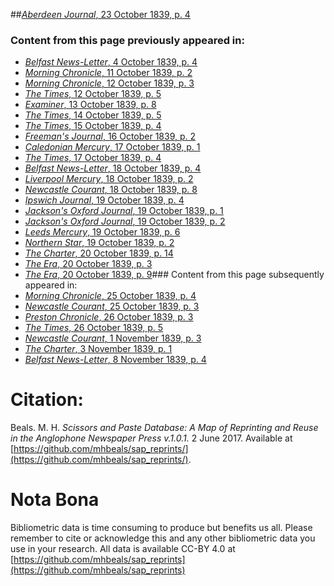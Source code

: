 ##[*Aberdeen Journal*, 23 October 1839, p. 4](https://mhbeals.github.io/sap_html/Aberdeen-Journal/Aberdeen-Journal-23-October-1839-p-4)

### Content from this page previously appeared in:
+ [*Belfast News-Letter*, 4 October 1839, p. 4](https://mhbeals.github.io/sap_html/Belfast-News-Letter/Belfast-News-Letter-4-October-1839-p-4)
+ [*Morning Chronicle*, 11 October 1839, p. 2](https://mhbeals.github.io/sap_html/Morning-Chronicle/Morning-Chronicle-11-October-1839-p-2)
+ [*Morning Chronicle*, 12 October 1839, p. 3](https://mhbeals.github.io/sap_html/Morning-Chronicle/Morning-Chronicle-12-October-1839-p-3)
+ [*The Times*, 12 October 1839, p. 5](https://mhbeals.github.io/sap_html/The-Times/The-Times-12-October-1839-p-5)
+ [*Examiner*, 13 October 1839, p. 8](https://mhbeals.github.io/sap_html/Examiner/Examiner-13-October-1839-p-8)
+ [*The Times*, 14 October 1839, p. 5](https://mhbeals.github.io/sap_html/The-Times/The-Times-14-October-1839-p-5)
+ [*The Times*, 15 October 1839, p. 4](https://mhbeals.github.io/sap_html/The-Times/The-Times-15-October-1839-p-4)
+ [*Freeman's Journal*, 16 October 1839, p. 2](https://mhbeals.github.io/sap_html/Freeman's-Journal/Freeman's-Journal-16-October-1839-p-2)
+ [*Caledonian Mercury*, 17 October 1839, p. 1](https://mhbeals.github.io/sap_html/Caledonian-Mercury/Caledonian-Mercury-17-October-1839-p-1)
+ [*The Times*, 17 October 1839, p. 4](https://mhbeals.github.io/sap_html/The-Times/The-Times-17-October-1839-p-4)
+ [*Belfast News-Letter*, 18 October 1839, p. 4](https://mhbeals.github.io/sap_html/Belfast-News-Letter/Belfast-News-Letter-18-October-1839-p-4)
+ [*Liverpool Mercury*, 18 October 1839, p. 2](https://mhbeals.github.io/sap_html/Liverpool-Mercury/Liverpool-Mercury-18-October-1839-p-2)
+ [*Newcastle Courant*, 18 October 1839, p. 8](https://mhbeals.github.io/sap_html/Newcastle-Courant/Newcastle-Courant-18-October-1839-p-8)
+ [*Ipswich Journal*, 19 October 1839, p. 4](https://mhbeals.github.io/sap_html/Ipswich-Journal/Ipswich-Journal-19-October-1839-p-4)
+ [*Jackson's Oxford Journal*, 19 October 1839, p. 1](https://mhbeals.github.io/sap_html/Jackson's-Oxford-Journal/Jackson's-Oxford-Journal-19-October-1839-p-1)
+ [*Jackson's Oxford Journal*, 19 October 1839, p. 2](https://mhbeals.github.io/sap_html/Jackson's-Oxford-Journal/Jackson's-Oxford-Journal-19-October-1839-p-2)
+ [*Leeds Mercury*, 19 October 1839, p. 6](https://mhbeals.github.io/sap_html/Leeds-Mercury/Leeds-Mercury-19-October-1839-p-6)
+ [*Northern Star*, 19 October 1839, p. 2](https://mhbeals.github.io/sap_html/Northern-Star/Northern-Star-19-October-1839-p-2)
+ [*The Charter*, 20 October 1839, p. 14](https://mhbeals.github.io/sap_html/The-Charter/The-Charter-20-October-1839-p-14)
+ [*The Era*, 20 October 1839, p. 3](https://mhbeals.github.io/sap_html/The-Era/The-Era-20-October-1839-p-3)
+ [*The Era*, 20 October 1839, p. 9](https://mhbeals.github.io/sap_html/The-Era/The-Era-20-October-1839-p-9)### Content from this page subsequently appeared in:
+ [*Morning Chronicle*, 25 October 1839, p. 4](https://mhbeals.github.io/sap_html/Morning-Chronicle/Morning-Chronicle-25-October-1839-p-4)
+ [*Newcastle Courant*, 25 October 1839, p. 3](https://mhbeals.github.io/sap_html/Newcastle-Courant/Newcastle-Courant-25-October-1839-p-3)
+ [*Preston Chronicle*, 26 October 1839, p. 3](https://mhbeals.github.io/sap_html/Preston-Chronicle/Preston-Chronicle-26-October-1839-p-3)
+ [*The Times*, 26 October 1839, p. 5](https://mhbeals.github.io/sap_html/The-Times/The-Times-26-October-1839-p-5)
+ [*Newcastle Courant*, 1 November 1839, p. 3](https://mhbeals.github.io/sap_html/Newcastle-Courant/Newcastle-Courant-1-November-1839-p-3)
+ [*The Charter*, 3 November 1839, p. 1](https://mhbeals.github.io/sap_html/The-Charter/The-Charter-3-November-1839-p-1)
+ [*Belfast News-Letter*, 8 November 1839, p. 4](https://mhbeals.github.io/sap_html/Belfast-News-Letter/Belfast-News-Letter-8-November-1839-p-4)
                    
# Citation: 

Beals. M. H. *Scissors and Paste Database: A Map of Reprinting and Reuse in the Anglophone Newspaper Press v.1.0.1.* 2 June 2017. Available at [https://github.com/mhbeals/sap_reprints/](https://github.com/mhbeals/sap_reprints/). 
                    
# Nota Bona

Bibliometric data is time consuming to produce but benefits us all. Please remember to cite or acknowledge this and any other bibliometric data you use in your research. All data is available CC-BY 4.0 at [https://github.com/mhbeals/sap_reprints](https://github.com/mhbeals/sap_reprints)